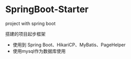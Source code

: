 # SpringBoot-Starter
project with spring boot

搭建的项目起步框架
- 使用到 Spring Boot、HikariCP、MyBatis、PageHelper
- 使用mysql作为数据库使用

